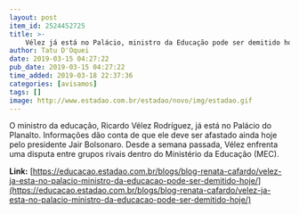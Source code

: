 ```yaml
---
layout: post
item_id: 2524452725
title: >-
    Vélez já está no Palácio, ministro da Educação pode ser demitido hoje
author: Tatu D'Oquei
date: 2019-03-15 04:27:22
pub_date: 2019-03-15 04:27:22
time_added: 2019-03-18 22:37:36
categories: [avisamos]
tags: []
image: http://www.estadao.com.br/estadao/novo/img/estadao.gif
---
```


O ministro da educação, Ricardo Vélez Rodríguez, já está no Palácio do Planalto. Informações dão conta de que ele deve ser afastado ainda hoje pelo presidente Jair Bolsonaro. Desde a semana passada, Vélez enfrenta uma disputa entre grupos rivais dentro do Ministério da Educação (MEC).

**Link:** [https://educacao.estadao.com.br/blogs/blog-renata-cafardo/velez-ja-esta-no-palacio-ministro-da-educacao-pode-ser-demitido-hoje/](https://educacao.estadao.com.br/blogs/blog-renata-cafardo/velez-ja-esta-no-palacio-ministro-da-educacao-pode-ser-demitido-hoje/)

